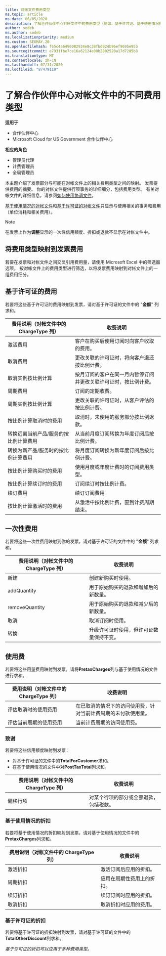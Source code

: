 ```yaml
---
title: 对帐文件费用类型
ms.topic: article
ms.date: 06/05/2020
description: 了解合作伙伴中心对帐文件中的费用类型（例如，基于许可证、基于使用情况和一次性）、信用额度和折扣。
author: sodeb
ms.author: sodeb
ms.localizationpriority: medium
ms.custom: SEOMAY.20
ms.openlocfilehash: f65c4a6496082934e8c38fbd924b96ef969be95b
ms.sourcegitcommit: e7931fbe7ce16a62124e00b2802520a17d7285b8
ms.translationtype: MT
ms.contentlocale: zh-CN
ms.lasthandoff: 07/31/2020
ms.locfileid: "87479110"
---
```

# <a name="understand-the-different-charge-types-in-partner-center-reconciliation-files"></a>了解合作伙伴中心对帐文件中的不同费用类型

**适用于**

- 合作伙伴中心
- Microsoft Cloud for US Government 合作伙伴中心

**相应的角色**

- 管理员代理
- 计费管理员
- 全局管理员

本主题介绍了发票部分与可能在对帐文件上的相关费用类型之间的映射。 发票提供费用的摘要。 你的对帐文件提供行项事务的详细细分，包括费用类型。 有关对帐文件的详细信息，请参阅[如何使用协调文件](use-the-reconciliation-files.md)。

[基于使用情况的对帐文件](usage-based-recon-files.md)和[基于许可证的对帐文件](license-based-recon-files.md)只显示与使用相关的事务和费用（单位消耗和相关费用）。

> [!NOTE]
> 在发票上作为**调整**显示的一次性信用额度、折扣或退款不显示在对帐文件中。

## <a name="map-charge-types-to-invoice-charges"></a>将费用类型映射到发票费用

若要在发票和对帐文件之间交叉引用费用量，请使用 Microsoft Excel 中的筛选器选项。 按对帐文件上的费用类型进行筛选，以将发票费用映射到对帐文件上的一组费用细分。

## <a name="license-based-charges"></a>基于许可证的费用

若要将这些基于许可证的费用映射到发票，请对基于许可证的文件中的 "**金额**" 列求和。

| 费用说明（对帐文件中的 ChargeType 列） | 收费说明 |
| ------------------------------------------------------------- | ------------------ |
| 激活费用 | 客户在购买后使用订阅时向客户收取的费用。 |
| 取消费用 | 更改关联的许可证时，将向客户退还按比例计费。 |
| 取消实例按比例计算 | 按月订阅的客户在同一月内暂停订阅并更改关联许可证时，按比例计费。 |
| 周期费用 | 订阅的定期收费。 |
| 周期实例按比例计算 | 更改关联的许可证时，从客户评估的按比例计费。 |
| 按比例计算取消时的费用 | 取消时，未使用的服务部分按比例退款。 |
| 转换远离当前产品/服务的按比例计算费用 | 从当前月度订阅转换为年度订阅后按比例计费。 |
| 转换为新产品/服务时的按比例计算费用 | 将月度订阅转换为新年度订阅后按比例计费。 |
| 按比例计算购买时的费用 | 使用月度或年度计费时的订阅费用类型。 |
| 按比例计算续订时的费用 | 订阅续订时按比例计费。 |
| 续订费用 | 续订订阅费用 |
| 按比例计算激活时的费用 | 从激活中按比例计费，直到计费周期结束。 |

## <a name="one-time-charges"></a>一次性费用

若要将这些一次性费用映射到你的发票，请对基于许可证的文件中的 "**金额**" 列求和。

| 费用说明（对帐文件中的 ChargeType 列） | 收费说明 |
| ------------------------------------------------------------- | ------------------ |
| 新建 | 创建新购买时使用。 |
| addQuantity | 用于原始购买的退款和增加后的新数量。 |
| removeQuantity | 用于原始购买的退款和减少后的新数量。 |
| 取消 | 取消订阅时使用。 |
| 转换 | 升级许可证时使用，但许可证数量保持不变。 |

## <a name="usage-charges"></a>使用费

若要将这些用量费用映射到发票，请将**PretaxCharges**列与基于使用情况的文件进行求和。

| 费用说明（对帐文件中的 ChargeType 列） | 收费说明 |
| ------------------------------------------------------------- | ------------------ |
| 评估取消时的使用费用 | 在已取消的情况下的访问使用费，针对当前计费周期的未付款使用量。 |
| 评估当前周期的使用费用 | 当前计费周期的访问使用费。 |

### <a name="credits"></a>致谢

若要将这些信用额度映射到发票：

- 对基于许可证的文件中的**TotalForCustomer**求和。
- 在基于使用情况的文件中对**PostTaxTotal**列求和。

| 费用说明（对帐文件中的 ChargeType 列） | 收费说明 |
| ------------------------------------------------------------- | ------------------ |
| 偏移行项 | 对某个行项的部分或全部退款，包括税款。 |

### <a name="usage-based-discounts"></a>基于使用情况的折扣

若要将基于使用情况的折扣映射到发票，请对基于使用情况的文件中的**PretaxCharges**列求和。

| 费用说明（对帐文件中的 ChargeType 列） | 收费说明 |
| ------------------------------------------------------------- | ------------------ |
| 激活折扣 | 激活订阅后应用的折扣。 |
| 周期折扣 | 应用在周期性费用上的折扣。 |
| 续订折扣 | 续订订阅时应用的折扣。 |
| 取消折扣 | 取消折扣时应用的费用。 |

### <a name="license-based-discounts"></a>基于许可证的折扣

若要将基于许可证的折扣映射到发票，请对基于许可证的文件中的**TotalOtherDiscount**列求和。

*基于许可证的折扣可以应用于多种费用类型。*

